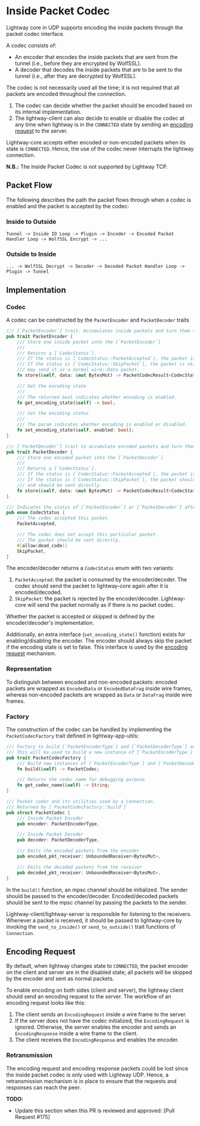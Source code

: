 # Inside Packet Codec

Lightway core in UDP supports encoding the inside packets through the packet codec interface.

A codec consists of:
- An encoder that encodes the inside packets that are sent from the tunnel (i.e., before they are encrypted by WolfSSL).
- A decoder that decodes the inside packets that are to be sent to the tunnel (i.e., after they are decrypted by WolfSSL).

The codec is not necessarily used all the time; it is not required that all packets are encoded throughout the connection. 
1. The codec can decide whether the packet should be encoded based on its internal implementation.
2. The lightway-client can also decide to enable or disable the codec at any time when lightway is in the `CONNECTED` state by sending an [encoding request](#encoding-request) to the server.

Lightway-core accepts either encoded or non-encoded packets when its state is `CONNECTED`. Hence, the use of the codec never interrupts the lightway connection.

**N.B.:** The Inside Packet Codec is not supported by Lightway TCP.

## Packet Flow
The following describes the path the packet flows through when a codec is enabled and the packet is accepted by the codec:
### Inside to Outside
```
Tunnel -> Inside IO Loop -> Plugin -> Encoder -> Encoded Packet Handler Loop -> WolfSSL Encrypt -> ...
```
### Outside to Inside
```
... -> WolfSSL Decrypt -> Decoder -> Decoded Packet Handler Loop -> Plugin -> Tunnel
```

## Implementation

### Codec
A codec can be constructed by the `PacketEncoder` and `PacketDecoder` traits
```rust
/// [`PacketEncoder`] trait. Accumulates inside packets and turn them to encoded packets
pub trait PacketEncoder {
    /// Store one inside packet into the [`PacketEncoder`]
    ///
    /// Returns a [`CodecStatus`].
    /// If the status is [`CodecStatus::PacketAccepted`], the packet is accepted by the encoder.
    /// If the status is [`CodecStatus::SkipPacket`], the packet is skipped by the encoder and lightway
    /// may send it as a normal wire::Data packet.
    fn store(&self, data: &mut BytesMut) -> PacketCodecResult<CodecStatus>;

    /// Get the encoding state
    ///
    /// The returned bool indicates whether encoding is enabled.
    fn get_encoding_state(&self) -> bool;

    /// Set the encoding status
    ///
    /// The param indicates whether encoding is enabled or disabled.
    fn set_encoding_state(&self, enabled: bool);
}

/// [`PacketDecoder`] trait to accumulate encoded packets and turn them to inside packets.
pub trait PacketDecoder {
    /// Store one encoded packet into the [`PacketDecoder`]
    ///
    /// Returns a [`CodecStatus`].
    /// If the status is [`CodecStatus::PacketAccepted`], the packet is accepted by the encoder.
    /// If the status is [`CodecStatus::SkipPacket`], the packet should not be added to the decoder.
    /// and should be sent directly.
    fn store(&self, data: &mut BytesMut) -> PacketCodecResult<CodecStatus>;
}

/// Indicates the status of [`PacketEncoder`] or [`PacketDecoder`] after storing the current packet
pub enum CodecStatus {
    /// The codec accepted this packet.
    PacketAccepted,

    /// The codec does not accept this particular packet.
    /// The packet should be sent directly.
    #[allow(dead_code)]
    SkipPacket,
}
```
The encoder/decoder returns a `CodecStatus` enum with two variants: 
1. `PacketAccepted`: the packet is consumed by the encoder/decoder. The codec should send the packet to lightway-core again after it is encoded/decoded.
2. `SkipPacket`: the packet is rejected by the encoder/decoder. Lightway-core will send the packet normally as if there is no packet codec.

Whether the packet is accepted or skipped is defined by the encoder/decoder's implementation.

Additionally, an extra interface (`set_encoding_state()` function) exists for enabling/disabling the encoder. The encoder should always skip the packet 
if the encoding state is set to false. This interface is used by the [encoding request](#encoding-request) mechanism.

### Representation
To distinguish between encoded and non-encoded packets: encoded packets are wrapped as `EncodedData` or `EncodedDataFrag` inside wire frames, whereas 
non-encoded packets are wrapped as `Data` or `DataFrag` inside wire frames.

### Factory
The construction of the codec can be handled by implementing the `PacketCodecFactory` trait defined in lightway-app-utils:
```rust
/// Factory to build [`PacketEncoderType`] and [`PacketDecoderType`] and its utilities
/// This will be used to build a new instance of [`PacketEncoderType`] and [`PacketDecoderType`] for every connection.
pub trait PacketCodecFactory {
    /// Build new instances of [`PacketEncoderType`] and [`PacketDecoderType`] and its utilities
    fn build(&self) -> PacketCodec;

    /// Returns the codec name for debugging purpose
    fn get_codec_name(&self) -> String;
}

/// Packet codec and its utilities used by a Connection.
/// Returned by [`PacketCodecFactory::build`]
pub struct PacketCodec {
    /// Inside Packet Encoder
    pub encoder: PacketEncoderType,

    /// Inside Packet Decoder
    pub decoder: PacketDecoderType,

    /// Emits the encoded packets from the encoder
    pub encoded_pkt_receiver: UnboundedReceiver<BytesMut>,

    /// Emits the decoded packets from the receiver
    pub decoded_pkt_receiver: UnboundedReceiver<BytesMut>,
}
```

In the `build()` function, an mpsc channel should be initialized. The sender should be passed to the encoder/decoder. Encoded/decoded packets should 
be sent to the mpsc channel by passing the packets to the sender.

Lightway-client/lightway-server is responsible for listening to the receivers. Whenever a packet is received, it should be passed to lightway-core by 
invoking the `send_to_inside()` or `send_to_outside()` trait functions of `Connection`.

## Encoding Request
By default, when lightway changes state to `CONNECTED`, the packet encoder on the client and server are in the disabled state; all packets will be 
skipped by the encoder and sent as normal packets.

To enable encoding on both sides (client and server), the lightway client should send an encoding request to the server. The workflow of an encoding 
request looks like this:
1. The client sends an `EncodingRequest` inside a wire frame to the server.
2. If the server does not have the codec initialized, the `EncodingRequest` is ignored. Otherwise, the server enables the encoder and sends an 
`EncodingResponse` inside a wire frame to the client.
3. The client receives the `EncodingResponse` and enables the encoder.

### Retransmission
The encoding request and encoding response packets could be lost since the inside packet codec is only used with Lightway UDP. Hence, a retransmission 
mechanism is in place to ensure that the requests and responses can reach the peer.

**TODO:** 
- Update this section when this PR is reviewed and approved: [Pull Request #175]